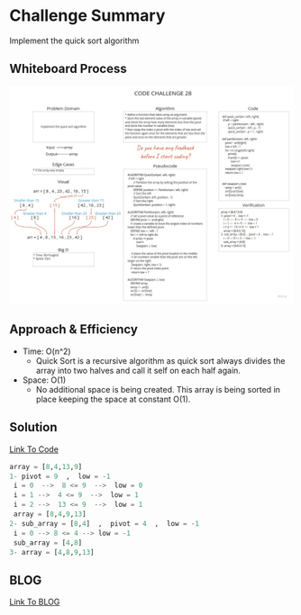 # Challenge Summary

Implement the quick sort algorithm

## Whiteboard Process

![Whiteboard](assets/quick_sort.jpg)

## Approach & Efficiency

* Time: O(n^2)
   * Quick Sort is a recursive algorithm as quick sort always divides the array into two halves and call it self on each half again.
* Space: O(1)
   * No additional space is being created. This array is being sorted in place keeping the space at constant O(1).

## Solution

[Link To Code](quick_sort.py)

```python
array = [8,4,13,9]
1- pivot = 9  ,  low = -1
 i = 0  -->  8 <= 9  -->  low = 0
 i = 1 -->  4 <= 9  -->  low = 1
 i = 2 -->  13 <= 9  -->  low = 1
 array = [8,4,9,13]
2- sub_array = [8,4]  ,  pivot = 4  ,  low = -1
 i = 0 --> 8 <= 4 --> low = -1
 sub_array = [4,8]
3- array = [4,8,9,13]
```

## BLOG

[Link To BLOG](BLOG.md)
